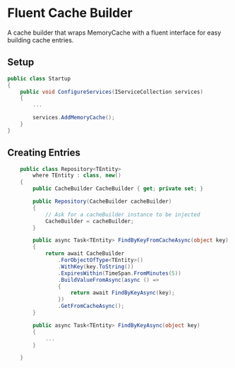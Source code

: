# Fluent Cache Builder

A cache builder that wraps MemoryCache with a fluent interface
for easy building cache entries.

## Setup

``` c#
public class Startup
{
	public void ConfigureServices(IServiceCollection services)
    {
		...

		services.AddMemoryCache();
	}
}
```

## Creating Entries

``` c#
	public class Repository<TEntity>
        where TEntity : class, new()
    {
        public CacheBuilder CacheBuilder { get; private set; }

        public Repository(CacheBuilder cacheBuilder)
        {
			// Ask for a cacheBuilder instance to be injected
            CacheBuilder = cacheBuilder;
        }

		public async Task<TEntity> FindByKeyFromCacheAsync(object key)
        {
            return await CacheBuilder
				.ForObjectOfType<TEntity>()
				.WithKey(key.ToString())
                .ExpiresWithin(TimeSpan.FromMinutes(5))
                .BuildValueFromAsync(async () =>
                {
                    return await FindByKeyAsync(key);
                })
                .GetFromCacheAsync();
        }

		public async Task<TEntity> FindByKeyAsync(object key)
		{
			...
		}

	}
```
